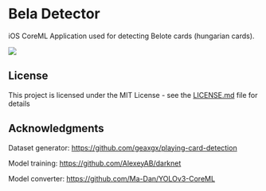 # Bela Detector

iOS CoreML Application used for detecting Belote cards (hungarian cards).

![](scanning.gif)

## License

This project is licensed under the MIT License - see the [LICENSE.md](LICENSE.md) file for details

## Acknowledgments

Dataset generator: https://github.com/geaxgx/playing-card-detection

Model training: https://github.com/AlexeyAB/darknet

Model converter: https://github.com/Ma-Dan/YOLOv3-CoreML
